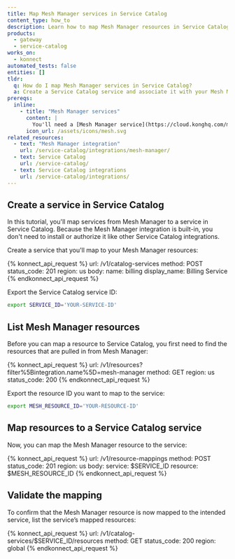 ```yaml
---
title: Map Mesh Manager services in Service Catalog
content_type: how_to
description: Learn how to map Mesh Manager resources in Service Catalog to gain visibility into how the service is deployed across meshes and zones.
products:
  - gateway
  - service-catalog
works_on:
  - konnect
automated_tests: false
entities: []
tldr:
  q: How do I map Mesh Manager services in Service Catalog?
  a: Create a Service Catalog service and associate it with your Mesh Manager resources to visualize meshes.
prereqs:
  inline:
    - title: "Mesh Manager services"
      content: |
        You'll need a [Mesh Manager service](https://cloud.konghq.com/mesh-manager) to ingest in Service Catalog as resources.
      icon_url: /assets/icons/mesh.svg
related_resources:
  - text: "Mesh Manager integration"
    url: /service-catalog/integrations/mesh-manager/
  - text: Service Catalog
    url: /service-catalog/
  - text: Service Catalog integrations
    url: /service-catalog/integrations/
---
```


## Create a service in Service Catalog

In this tutorial, you'll map services from Mesh Manager to a service in Service Catalog. Because the Mesh Manager integration is built-in, you don't need to install or authorize it like other Service Catalog integrations. 

Create a service that you'll map to your Mesh Manager resources:

<!--vale off-->
{% konnect_api_request %}
url: /v1/catalog-services
method: POST
status_code: 201
region: us
body:
  name: billing
  display_name: Billing Service
{% endkonnect_api_request %}
<!--vale on-->

Export the Service Catalog service ID:

```sh
export SERVICE_ID='YOUR-SERVICE-ID'
```

## List Mesh Manager resources

Before you can map a resource to Service Catalog, you first need to find the resources that are pulled in from Mesh Manager:

<!--vale off-->
{% konnect_api_request %}
url: /v1/resources?filter%5Bintegration.name%5D=mesh-manager
method: GET
region: us
status_code: 200
{% endkonnect_api_request %}
<!--vale on-->

Export the resource ID you want to map to the service:

```sh
export MESH_RESOURCE_ID='YOUR-RESOURCE-ID'
```

## Map resources to a Service Catalog service

Now, you can map the Mesh Manager resource to the service:

<!--vale off-->
{% konnect_api_request %}
url: /v1/resource-mappings
method: POST
status_code: 201
region: us
body:
  service: $SERVICE_ID
  resource: $MESH_RESOURCE_ID
{% endkonnect_api_request %}
<!--vale on-->

## Validate the mapping

To confirm that the Mesh Manager resource is now mapped to the intended service, list the service’s mapped resources:

<!--vale off-->
{% konnect_api_request %}
url: /v1/catalog-services/$SERVICE_ID/resources
method: GET
status_code: 200
region: global
{% endkonnect_api_request %}
<!--vale on-->